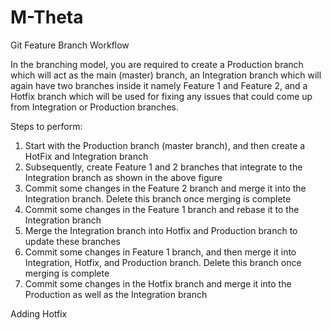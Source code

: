# M-Theta
Git Feature Branch Workflow

In the branching model, you are required to create a Production branch which will act as the main (master) branch, an Integration branch which will again have two branches inside it namely Feature 1 and Feature 2, and a Hotfix branch which will be used for fixing any issues that could come up from Integration or Production branches.

Steps to perform:
1.	Start with the Production branch (master branch), and then create a HotFix and Integration branch
2.	Subsequently, create Feature 1 and 2 branches that integrate to the Integration branch as shown in the above figure
3.	Commit some changes in the Feature 2 branch and merge it into the Integration branch. Delete this branch once merging is complete
4.	Commit some changes in the Feature 1 branch and rebase it to the Integration branch
5.	Merge the Integration branch into Hotfix and Production branch to update these branches
6.	Commit some changes in Feature 1 branch, and then merge it into Integration, Hotfix, and Production branch. Delete this branch once merging is complete
7.	Commit some changes in the Hotfix branch and merge it into the Production as well as the Integration branch

Adding Hotfix